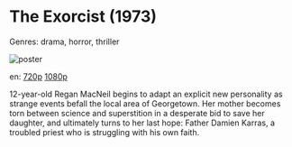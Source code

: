 # The Exorcist (1973)

Genres: drama, horror, thriller

![poster](http://image.tmdb.org/t/p/w500/mBLSuXTAJExUFdqYFgZro7Y9ZDG.jpg)

en:
  [720p](magnet:?xt=urn:btih:67658D6DC8F2F4694BB95C779BC7F3D14929B8BE&tr=udp://glotorrents.pw:6969/announce&tr=udp://tracker.opentrackr.org:1337/announce&tr=udp://torrent.gresille.org:80/announce&tr=udp://tracker.openbittorrent.com:80&tr=udp://tracker.coppersurfer.tk:6969&tr=udp://tracker.leechers-paradise.org:6969&tr=udp://p4p.arenabg.ch:1337&tr=udp://tracker.internetwarriors.net:1337)
  [1080p](magnet:?xt=urn:btih:7AD7730CCBBA999468B0C0649435FA1AC9899945&tr=udp://glotorrents.pw:6969/announce&tr=udp://tracker.opentrackr.org:1337/announce&tr=udp://torrent.gresille.org:80/announce&tr=udp://tracker.openbittorrent.com:80&tr=udp://tracker.coppersurfer.tk:6969&tr=udp://tracker.leechers-paradise.org:6969&tr=udp://p4p.arenabg.ch:1337&tr=udp://tracker.internetwarriors.net:1337)
  


12-year-old Regan MacNeil begins to adapt an explicit new personality as strange events befall the local area of Georgetown. Her mother becomes torn between science and superstition in a desperate bid to save her daughter, and ultimately turns to her last hope: Father Damien Karras, a troubled priest who is struggling with his own faith.
